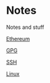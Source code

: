 # Notes
Notes and stuff


[Ethereum](content/posts/ethereum/README.md)

[GPG](content/posts/gpg/README.md)

[SSH](content/posts/ssh/README.md)

[Linux](content/posts/linux/README.md)
